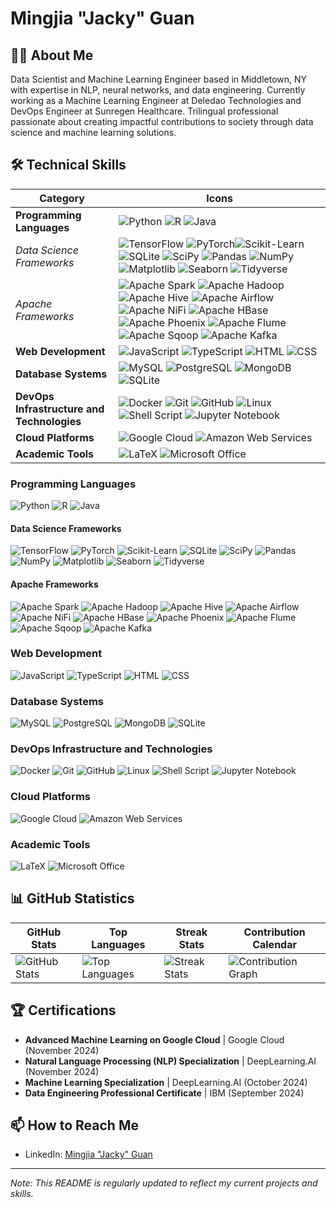 # Mingjia "Jacky" Guan

## 👨‍💻 About Me

Data Scientist and Machine Learning Engineer based in Middletown, NY with expertise in NLP, neural networks, and data engineering. Currently working as a Machine Learning Engineer at Deledao Technologies and DevOps Engineer at Sunregen Healthcare. Trilingual professional passionate about creating impactful contributions to society through data science and machine learning solutions.

## 🛠️ Technical Skills

| **Category**                                | **Icons**              |
|---------------------------------------------|------------------------|
| **Programming Languages**                  | ![Python](https://img.shields.io/badge/Python-3776AB?style=for-the-badge&logo=python&logoColor=white) ![R](https://img.shields.io/badge/R-276DC3?style=for-the-badge&logo=r&logoColor=white) ![Java](https://img.shields.io/badge/Java-ED8B00?style=for-the-badge&logo=openjdk&logoColor=white) |
| *Data Science Frameworks*                |![TensorFlow](https://img.shields.io/badge/TensorFlow-FF3F06?style=for-the-badge&logo=tensorflow&logoColor=white) ![PyTorch](https://img.shields.io/badge/PyTorch-EE4C2C?style=for-the-badge&logo=pytorch&logoColor=white)![Scikit-Learn](https://img.shields.io/badge/scikit--learn-F7931E?style=for-the-badge&logo=scikit-learn&logoColor=white) ![SQLite](https://img.shields.io/badge/SQLite-07405E?style=for-the-badge&logo=sqlite&logoColor=white) ![SciPy](https://img.shields.io/badge/SciPy-654FF0?style=for-the-badge&logo=scipy&logoColor=white) ![Pandas](https://img.shields.io/badge/pandas-150458?style=for-the-badge&logo=pandas&logoColor=white) ![NumPy](https://img.shields.io/badge/numpy-013243?style=for-the-badge&logo=numpy&logoColor=white) ![Matplotlib](https://img.shields.io/badge/Matplotlib-11557c?style=for-the-badge&logo=matplotlib&logoColor=white) ![Seaborn](https://img.shields.io/badge/Seaborn-3776AB?style=for-the-badge&logo=python&logoColor=white) ![Tidyverse](https://img.shields.io/badge/Tidyverse-1A162D?style=for-the-badge&logo=r&logoColor=white)|
| *Apache Frameworks*                   | ![Apache Spark](https://img.shields.io/badge/Apache%20Spark-FDEE21?style=for-the-badge&logo=apachespark&logoColor=black) ![Apache Hadoop](https://img.shields.io/badge/Apache%20Hadoop-66CCFF?style=for-the-badge&logo=apachehadoop&logoColor=black) ![Apache Hive](https://img.shields.io/badge/Apache%20Hive-FDEE21?style=for-the-badge&logo=apachehive&logoColor=black) ![Apache Airflow](https://img.shields.io/badge/Apache%20Airflow-017CEE?style=for-the-badge&logo=Apache%20Airflow&logoColor=white) ![Apache NiFi](https://img.shields.io/badge/Apache%20NiFi-728E9B?style=for-the-badge&logo=apache&logoColor=white) ![Apache HBase](https://img.shields.io/badge/Apache%20HBase-509ECE?style=for-the-badge&logo=hbase&logoColor=white) ![Apache Phoenix](https://img.shields.io/badge/Apache%20Phoenix-F66F07?style=for-the-badge&logo=phoenix&logoColor=white) ![Apache Flume](https://img.shields.io/badge/Apache%20Flume-007DAB?style=for-the-badge&logo=apacheflume&logoColor=white) ![Apache Sqoop](https://img.shields.io/badge/Apache%20Sqoop-46A508?style=for-the-badge&logo=sqoop&logoColor=white) ![Apache Kafka](https://img.shields.io/badge/Apache%20Kafka-231F20?style=for-the-badge&logo=apachekafka&logoColor=white) |
| **Web Development**                        |![JavaScript](https://img.shields.io/badge/JavaScript-F7DF1E?style=for-the-badge&logo=javascript&logoColor=black) ![TypeScript](https://img.shields.io/badge/TypeScript-007ACC?style=for-the-badge&logo=typescript&logoColor=white) ![HTML](https://img.shields.io/badge/HTML5-E34F26?style=for-the-badge&logo=html5&logoColor=white) ![CSS](https://img.shields.io/badge/CSS3-1572B6?style=for-the-badge&logo=css3&logoColor=white)|
| **Database Systems**                       |![MySQL](https://img.shields.io/badge/MySQL-4479A1?style=for-the-badge&logo=mysql&logoColor=white) ![PostgreSQL](https://img.shields.io/badge/PostgreSQL-316192?style=for-the-badge&logo=postgresql&logoColor=white) ![MongoDB](https://img.shields.io/badge/MongoDB-4EA94B?style=for-the-badge&logo=mongodb&logoColor=white) ![SQLite](https://img.shields.io/badge/SQLite-07405E?style=for-the-badge&logo=sqlite&logoColor=white)|
| **DevOps Infrastructure and Technologies** |![Docker](https://img.shields.io/badge/Docker-2CA5E0?style=for-the-badge&logo=docker&logoColor=white) ![Git](https://img.shields.io/badge/Git-F05032?style=for-the-badge&logo=git&logoColor=white) ![GitHub](https://img.shields.io/badge/GitHub-100000?style=for-the-badge&logo=github&logoColor=white) ![Linux](https://img.shields.io/badge/Linux-FCC624?style=for-the-badge&logo=linux&logoColor=black) ![Shell Script](https://img.shields.io/badge/Shell_Script-121011?style=for-the-badge&logo=gnu-bash&logoColor=white) ![Jupyter Notebook](https://img.shields.io/badge/Jupyter-F37626?style=for-the-badge&logo=jupyter&logoColor=white)|
| **Cloud Platforms**                        |![Google Cloud](https://img.shields.io/badge/Google_Cloud-4285F4?style=for-the-badge&logo=google-cloud&logoColor=white) ![Amazon Web Services](https://img.shields.io/badge/AWS-232F3E?style=for-the-badge&logo=amazonwebservices&logoColor=white)|
| **Academic Tools**                         |![LaTeX](https://img.shields.io/badge/LaTeX-008080?style=for-the-badge&logo=latex&logoColor=white) ![Microsoft Office](https://img.shields.io/badge/Microsoft_Office-D83B01?style=for-the-badge&logo=microsoft-office&logoColor=white)|


### Programming Languages

![Python](https://img.shields.io/badge/Python-3776AB?style=for-the-badge&logo=python&logoColor=white)
![R](https://img.shields.io/badge/R-276DC3?style=for-the-badge&logo=r&logoColor=white)
![Java](https://img.shields.io/badge/Java-ED8B00?style=for-the-badge&logo=openjdk&logoColor=white)

#### Data Science Frameworks

![TensorFlow](https://img.shields.io/badge/TensorFlow-FF3F06?style=for-the-badge&logo=tensorflow&logoColor=white)
![PyTorch](https://img.shields.io/badge/PyTorch-EE4C2C?style=for-the-badge&logo=pytorch&logoColor=white)
![Scikit-Learn](https://img.shields.io/badge/scikit--learn-F7931E?style=for-the-badge&logo=scikit-learn&logoColor=white)
![SQLite](https://img.shields.io/badge/SQLite-07405E?style=for-the-badge&logo=sqlite&logoColor=white)
![SciPy](https://img.shields.io/badge/SciPy-654FF0?style=for-the-badge&logo=scipy&logoColor=white)
![Pandas](https://img.shields.io/badge/pandas-150458?style=for-the-badge&logo=pandas&logoColor=white)
![NumPy](https://img.shields.io/badge/numpy-013243?style=for-the-badge&logo=numpy&logoColor=white)
![Matplotlib](https://img.shields.io/badge/Matplotlib-11557c?style=for-the-badge&logo=matplotlib&logoColor=white)
![Seaborn](https://img.shields.io/badge/Seaborn-3776AB?style=for-the-badge&logo=python&logoColor=white)
![Tidyverse](https://img.shields.io/badge/Tidyverse-1A162D?style=for-the-badge&logo=r&logoColor=white)

#### Apache Frameworks

![Apache Spark](https://img.shields.io/badge/Apache%20Spark-FDEE21?style=for-the-badge&logo=apachespark&logoColor=black) 
![Apache Hadoop](https://img.shields.io/badge/Apache%20Hadoop-66CCFF?style=for-the-badge&logo=apachehadoop&logoColor=black)
![Apache Hive](https://img.shields.io/badge/Apache%20Hive-FDEE21?style=for-the-badge&logo=apachehive&logoColor=black)
![Apache Airflow](https://img.shields.io/badge/Apache%20Airflow-017CEE?style=for-the-badge&logo=Apache%20Airflow&logoColor=white)
![Apache NiFi](https://img.shields.io/badge/Apache%20NiFi-728E9B?style=for-the-badge&logo=apache&logoColor=white)
![Apache HBase](https://img.shields.io/badge/Apache%20HBase-509ECE?style=for-the-badge&logo=hbase&logoColor=white)
![Apache Phoenix](https://img.shields.io/badge/Apache%20Phoenix-F66F07?style=for-the-badge&logo=phoenix&logoColor=white)
![Apache Flume](https://img.shields.io/badge/Apache%20Flume-007DAB?style=for-the-badge&logo=apacheflume&logoColor=white)
![Apache Sqoop](https://img.shields.io/badge/Apache%20Sqoop-46A508?style=for-the-badge&logo=sqoop&logoColor=white)
![Apache Kafka](https://img.shields.io/badge/Apache%20Kafka-231F20?style=for-the-badge&logo=apachekafka&logoColor=white)

### Web Development 

![JavaScript](https://img.shields.io/badge/JavaScript-F7DF1E?style=for-the-badge&logo=javascript&logoColor=black)
![TypeScript](https://img.shields.io/badge/TypeScript-007ACC?style=for-the-badge&logo=typescript&logoColor=white)
![HTML](https://img.shields.io/badge/HTML5-E34F26?style=for-the-badge&logo=html5&logoColor=white)
![CSS](https://img.shields.io/badge/CSS3-1572B6?style=for-the-badge&logo=css3&logoColor=white)

### Database Systems

![MySQL](https://img.shields.io/badge/MySQL-4479A1?style=for-the-badge&logo=mysql&logoColor=white)
![PostgreSQL](https://img.shields.io/badge/PostgreSQL-316192?style=for-the-badge&logo=postgresql&logoColor=white)
![MongoDB](https://img.shields.io/badge/MongoDB-4EA94B?style=for-the-badge&logo=mongodb&logoColor=white)
![SQLite](https://img.shields.io/badge/SQLite-07405E?style=for-the-badge&logo=sqlite&logoColor=white)

### DevOps Infrastructure and Technologies

![Docker](https://img.shields.io/badge/Docker-2CA5E0?style=for-the-badge&logo=docker&logoColor=white)
![Git](https://img.shields.io/badge/Git-F05032?style=for-the-badge&logo=git&logoColor=white)
![GitHub](https://img.shields.io/badge/GitHub-100000?style=for-the-badge&logo=github&logoColor=white)
![Linux](https://img.shields.io/badge/Linux-FCC624?style=for-the-badge&logo=linux&logoColor=black)
![Shell Script](https://img.shields.io/badge/Shell_Script-121011?style=for-the-badge&logo=gnu-bash&logoColor=white)
![Jupyter Notebook](https://img.shields.io/badge/Jupyter-F37626?style=for-the-badge&logo=jupyter&logoColor=white)

### Cloud Platforms

![Google Cloud](https://img.shields.io/badge/Google_Cloud-4285F4?style=for-the-badge&logo=google-cloud&logoColor=white)
![Amazon Web Services](https://img.shields.io/badge/AWS-232F3E?style=for-the-badge&logo=amazonwebservices&logoColor=white)

### Academic Tools

![LaTeX](https://img.shields.io/badge/LaTeX-008080?style=for-the-badge&logo=latex&logoColor=white)
![Microsoft Office](https://img.shields.io/badge/Microsoft_Office-D83B01?style=for-the-badge&logo=microsoft-office&logoColor=white)


## 📊 GitHub Statistics

| GitHub Stats | Top Languages | Streak Stats | Contribution Calendar |
|--------------|---------------|--------------|-----------------------|
| ![GitHub Stats](https://github-readme-stats.vercel.app/api?username=YOUR_USERNAME&show_icons=true&theme=radical&count_private=true) | ![Top Languages](https://github-readme-stats.vercel.app/api/top-langs/?username=YOUR_USERNAME&layout=compact&theme=radical) | ![Streak Stats](https://github-readme-streak-stats.herokuapp.com/?user=YOUR_USERNAME&theme=radical) | ![Contribution Graph](https://activity-graph.herokuapp.com/graph?username=YOUR_USERNAME&theme=react-dark) |



## 🏆 Certifications

- **Advanced Machine Learning on Google Cloud** | Google Cloud (November 2024)
- **Natural Language Processing (NLP) Specialization** | DeepLearning.AI (November 2024)
- **Machine Learning Specialization** | DeepLearning.AI (October 2024)
- **Data Engineering Professional Certificate** | IBM (September 2024)

## 📫 How to Reach Me

- LinkedIn: [Mingjia "Jacky" Guan](https://www.linkedin.com/in/mingjia-jacky-guan/)

---

*Note: This README is regularly updated to reflect my current projects and skills.*


